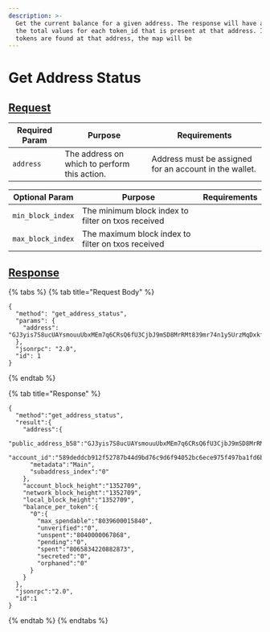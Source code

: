 ```yaml
---
description: >-
  Get the current balance for a given address. The response will have a map of
  the total values for each token_id that is present at that address. If no
  tokens are found at that address, the map will be
---
```


# Get Address Status

## [Request](https://github.com/mobilecoinofficial/full-service/blob/main/full-service/src/json_rpc/v2/api/request.rs#L40)

| Required Param | Purpose                                      | Requirements                                           |
|----------------|----------------------------------------------|--------------------------------------------------------|
| `address`      | The address on which to perform this action. | Address must be assigned for an account in the wallet. |

| Optional Param    | Purpose                                            | Requirements |
|-------------------|----------------------------------------------------|--------------|
| `min_block_index` | The minimum block index to filter on txos received |              |
| `max_block_index` | The maximum block index to filter on txos received |              |

## [Response](https://github.com/mobilecoinofficial/full-service/blob/main/full-service/src/json_rpc/v2/api/response.rs#L41)

{% tabs %}
{% tab title="Request Body" %}

```
{
  "method": "get_address_status",
  "params": {
    "address": "GJ3yis7S8ucUAYsmouuUbxMEm7q6CRsQ6fU3CjbJ9mSD8MrRMt839mr74n1y5UrzMqDxkfrjLkgu31u55koP15Aj1syHMzmu6cWp4pEPYh"
  },
  "jsonrpc": "2.0",
  "id": 1
}
```

{% endtab %}

{% tab title="Response" %}

```
{
  "method":"get_address_status",
  "result":{
    "address":{
      "public_address_b58":"GJ3yis7S8ucUAYsmouuUbxMEm7q6CRsQ6fU3CjbJ9mSD8MrRMt839mr74n1y5UrzMqDxkfrjLkgu31u55koP15Aj1syHMzmu6cWp4pEPYh",
      "account_id":"589deddcb912f52787b44d9bd76c9d6f94052bc6ece975f497ba1fd6ba9c067e",
      "metadata":"Main",
      "subaddress_index":"0"
    },
    "account_block_height":"1352709",
    "network_block_height":"1352709",
    "local_block_height":"1352709",
    "balance_per_token":{
      "0":{
        "max_spendable":"8039600015840",
        "unverified":"0",
        "unspent":"8040000067868",
        "pending":"0",
        "spent":"8065834220882873",
        "secreted":"0",
        "orphaned":"0"
      }
    }
  },
  "jsonrpc":"2.0",
  "id":1
}
```

{% endtab %}
{% endtabs %}
